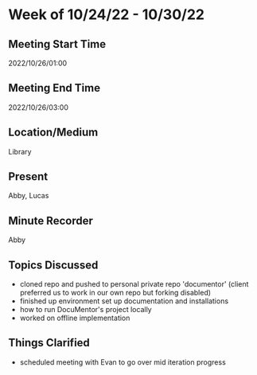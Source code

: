 # Week of 10/24/22 - 10/30/22

## Meeting Start Time
2022/10/26/01:00

## Meeting End Time
2022/10/26/03:00

## Location/Medium
Library

## Present
Abby, Lucas

## Minute Recorder
Abby

## Topics Discussed
* cloned repo and pushed to personal private repo 'documentor' (client preferred us to work in our own repo but forking disabled)
* finished up environment set up documentation and installations
* how to run DocuMentor's project locally
* worked on offline implementation 

## Things Clarified
* scheduled meeting with Evan to go over mid iteration progress



